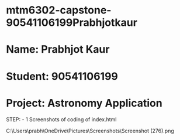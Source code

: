 # mtm6302-capstone-90541106199Prabhjotkaur
# Name: Prabhjot Kaur
# Student: 90541106199
# Project: Astronomy  Application

STEP: - 1 Screenshots of coding of index.html

C:\Users\prabh\OneDrive\Pictures\Screenshots\Screenshot (276).png

